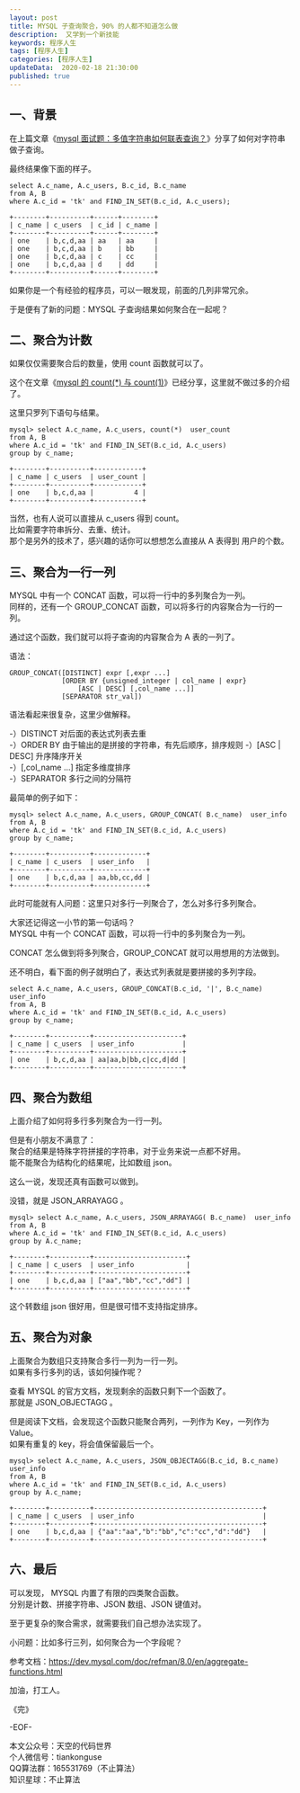 ```yaml
---   
layout: post  
title: MYSQL 子查询聚合，90% 的人都不知道怎么做   
description:  又学到一个新技能          
keywords: 程序人生  
tags: [程序人生]    
categories: [程序人生]  
updateData:  2020-02-18 21:30:00  
published: true  
---  
```



## 一、背景  


在上篇文章《[mysql 面试题：多值字符串如何联表查询？](https://mp.weixin.qq.com/s/UUA3akXFXxAmXdbytoDSnA)》分享了如何对字符串做子查询。  


最终结果像下面的样子。  


```
select A.c_name, A.c_users, B.c_id, B.c_name 
from A, B 
where A.c_id = 'tk' and FIND_IN_SET(B.c_id, A.c_users);

+--------+----------+------+--------+
| c_name | c_users  | c_id | c_name |
+--------+----------+------+--------+
| one    | b,c,d,aa | aa   | aa     |
| one    | b,c,d,aa | b    | bb     |
| one    | b,c,d,aa | c    | cc     |
| one    | b,c,d,aa | d    | dd     |
+--------+----------+------+--------+
```


如果你是一个有经验的程序员，可以一眼发现，前面的几列非常冗余。  


于是便有了新的问题：MYSQL 子查询结果如何聚合在一起呢？  


## 二、聚合为计数  


如果仅仅需要聚合后的数量，使用 count 函数就可以了。  


这个在文章《[mysql 的 count(*) 与 count(1)](https://mp.weixin.qq.com/s/knRatHbKTMNlBId-elxnzw)》已经分享，这里就不做过多的介绍了。  


这里只罗列下语句与结果。  



```
mysql> select A.c_name, A.c_users, count(*)  user_count
from A, B 
where A.c_id = 'tk' and FIND_IN_SET(B.c_id, A.c_users) 
group by c_name;

+--------+----------+------------+
| c_name | c_users  | user_count |
+--------+----------+------------+
| one    | b,c,d,aa |          4 |
+--------+----------+------------+
```


当然，也有人说可以直接从 c_users 得到 count。  
比如需要字符串拆分、去重、统计。  
那个是另外的技术了，感兴趣的话你可以想想怎么直接从 A 表得到 用户的个数。   


## 三、聚合为一行一列  


MYSQL 中有一个 CONCAT 函数，可以将一行中的多列聚合为一列。  
同样的，还有一个 GROUP_CONCAT 函数，可以将多行的内容聚合为一行的一列。  


通过这个函数，我们就可以将子查询的内容聚合为 A 表的一列了。  


语法：  


```
GROUP_CONCAT([DISTINCT] expr [,expr ...]
             [ORDER BY {unsigned_integer | col_name | expr}
                 [ASC | DESC] [,col_name ...]]
             [SEPARATOR str_val])
```


语法看起来很复杂，这里少做解释。  


-）DISTINCT 对后面的表达式列表去重  
-）ORDER BY 由于输出的是拼接的字符串，有先后顺序，排序规则
-）[ASC | DESC] 升序降序开关  
-）[,col_name ...] 指定多维度排序  
-）SEPARATOR 多行之间的分隔符  


最简单的例子如下：  


```
mysql> select A.c_name, A.c_users, GROUP_CONCAT( B.c_name)  user_info
from A, B 
where A.c_id = 'tk' and FIND_IN_SET(B.c_id, A.c_users) 
group by c_name;

+--------+----------+-------------+
| c_name | c_users  | user_info   |
+--------+----------+-------------+
| one    | b,c,d,aa | aa,bb,cc,dd |
+--------+----------+-------------+
```


此时可能就有人问题：这里只对多行一列聚合了，怎么对多行多列聚合。  


大家还记得这一小节的第一句话吗？  
MYSQL 中有一个 CONCAT 函数，可以将一行中的多列聚合为一列。  


CONCAT 怎么做到将多列聚合，GROUP_CONCAT 就可以用想用的方法做到。  


还不明白，看下面的例子就明白了，表达式列表就是要拼接的多列字段。  



```
select A.c_name, A.c_users, GROUP_CONCAT(B.c_id, '|', B.c_name)  user_info
from A, B 
where A.c_id = 'tk' and FIND_IN_SET(B.c_id, A.c_users) 
group by c_name;

+--------+----------+----------------------+
| c_name | c_users  | user_info            |
+--------+----------+----------------------+
| one    | b,c,d,aa | aa|aa,b|bb,c|cc,d|dd |
+--------+----------+----------------------+
```

## 四、聚合为数组  


上面介绍了如何将多行多列聚合为一行一列。  


但是有小朋友不满意了：  
聚合的结果是特殊字符拼接的字符串，对于业务来说一点都不好用。  
能不能聚合为结构化的结果呢，比如数组 json。  


这么一说，发现还真有函数可以做到。  


没错，就是 JSON_ARRAYAGG 。   


```
mysql> select A.c_name, A.c_users, JSON_ARRAYAGG( B.c_name)  user_info
from A, B 
where A.c_id = 'tk' and FIND_IN_SET(B.c_id, A.c_users) 
group by A.c_name;

+--------+----------+-----------------------+
| c_name | c_users  | user_info             |
+--------+----------+-----------------------+
| one    | b,c,d,aa | ["aa","bb","cc","dd"] |
+--------+----------+-----------------------+
```


这个转数组 json 很好用，但是很可惜不支持指定排序。  


## 五、聚合为对象  


上面聚合为数组只支持聚合多行一列为一行一列。  
如果有多行多列的话，该如何操作呢？  


查看 MYSQL 的官方文档，发现剩余的函数只剩下一个函数了。  
那就是 JSON_OBJECTAGG 。  


但是阅读下文档，会发现这个函数只能聚合两列，一列作为 Key，一列作为 Value。  
如果有重复的 key，将会值保留最后一个。  



```
mysql> select A.c_name, A.c_users, JSON_OBJECTAGG(B.c_id, B.c_name)  user_info
from A, B 
where A.c_id = 'tk' and FIND_IN_SET(B.c_id, A.c_users) 
group by A.c_name;

+--------+----------+------------------------------------------+
| c_name | c_users  | user_info                                |
+--------+----------+------------------------------------------+
| one    | b,c,d,aa | {"aa":"aa","b":"bb","c":"cc","d":"dd"}   |
+--------+----------+------------------------------------------+
```





## 六、最后  


可以发现， MYSQL 内置了有限的四类聚合函数。  
分别是计数、拼接字符串、JSON 数组、JSON 键值对。  


至于更复杂的聚合需求，就需要我们自己想办法实现了。  


小问题：比如多行三列，如何聚合为一个字段呢？  


参考文档：https://dev.mysql.com/doc/refman/8.0/en/aggregate-functions.html  



加油，打工人。  


《完》  


-EOF-  



本文公众号：天空的代码世界  
个人微信号：tiankonguse  
QQ算法群：165531769（不止算法）  
知识星球：不止算法  

